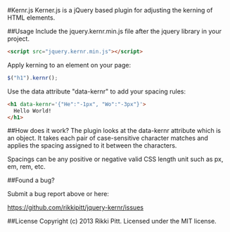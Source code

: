 #Kernr.js
Kerner.js is a jQuery based plugin for adjusting the kerning of HTML elements.

##Usage
Include the jquery.kernr.min.js file after the jquery library in your project.

```html
<script src="jquery.kernr.min.js"></script>
```

Apply kerning to an element on your page:

```js
$("h1").kernr();
```

Use the data attribute "data-kernr" to add your spacing rules:

```html
<h1 data-kernr='{"He":"-1px", "Wo":"-3px"}'>
  Hello World!
</h1>
```

##How does it work?
The plugin looks at the data-kernr attribute which is an object. It takes each pair of case-sensitive character matches and applies the spacing assigned to it between the characters.

Spacings can be any positive or negative valid CSS length unit such as px, em, rem, etc.

##Found a bug?

Submit a bug report above or here:

<https://github.com/rikkipitt/jquery-kernr/issues>

##License
Copyright (c) 2013 Rikki Pitt. Licensed under the MIT license.
